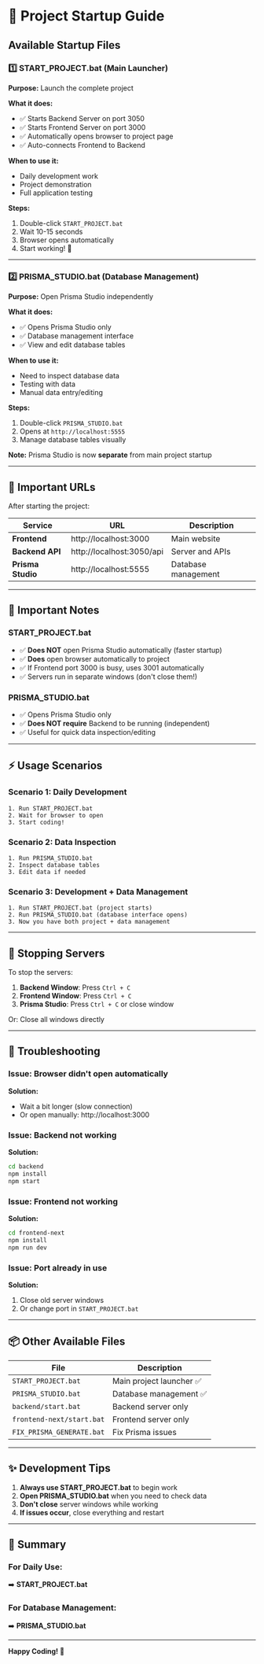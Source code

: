 # 🚀 Project Startup Guide

## Available Startup Files

### 1️⃣ START_PROJECT.bat (Main Launcher)
**Purpose:** Launch the complete project

**What it does:**
- ✅ Starts Backend Server on port 3050
- ✅ Starts Frontend Server on port 3000
- ✅ Automatically opens browser to project page
- ✅ Auto-connects Frontend to Backend

**When to use it:**
- Daily development work
- Project demonstration
- Full application testing

**Steps:**
1. Double-click `START_PROJECT.bat`
2. Wait 10-15 seconds
3. Browser opens automatically
4. Start working! 🎉

---

### 2️⃣ PRISMA_STUDIO.bat (Database Management)
**Purpose:** Open Prisma Studio independently

**What it does:**
- ✅ Opens Prisma Studio only
- ✅ Database management interface
- ✅ View and edit database tables

**When to use it:**
- Need to inspect database data
- Testing with data
- Manual data entry/editing

**Steps:**
1. Double-click `PRISMA_STUDIO.bat`
2. Opens at `http://localhost:5555`
3. Manage database tables visually

**Note:** Prisma Studio is now **separate** from main project startup

---

## 🔗 Important URLs

After starting the project:

| Service | URL | Description |
|---------|-----|-------------|
| **Frontend** | http://localhost:3000 | Main website |
| **Backend API** | http://localhost:3050/api | Server and APIs |
| **Prisma Studio** | http://localhost:5555 | Database management |

---

## 📝 Important Notes

### START_PROJECT.bat
- ✅ **Does NOT** open Prisma Studio automatically (faster startup)
- ✅ **Does** open browser automatically to project
- ✅ If Frontend port 3000 is busy, uses 3001 automatically
- ✅ Servers run in separate windows (don't close them!)

### PRISMA_STUDIO.bat
- ✅ Opens Prisma Studio only
- ✅ **Does NOT require** Backend to be running (independent)
- ✅ Useful for quick data inspection/editing

---

## ⚡ Usage Scenarios

### Scenario 1: Daily Development
```
1. Run START_PROJECT.bat
2. Wait for browser to open
3. Start coding!
```

### Scenario 2: Data Inspection
```
1. Run PRISMA_STUDIO.bat
2. Inspect database tables
3. Edit data if needed
```

### Scenario 3: Development + Data Management
```
1. Run START_PROJECT.bat (project starts)
2. Run PRISMA_STUDIO.bat (database interface opens)
3. Now you have both project + data management
```

---

## 🛑 Stopping Servers

To stop the servers:

1. **Backend Window**: Press `Ctrl + C`
2. **Frontend Window**: Press `Ctrl + C`
3. **Prisma Studio**: Press `Ctrl + C` or close window

Or: Close all windows directly

---

## 🐛 Troubleshooting

### Issue: Browser didn't open automatically
**Solution:** 
- Wait a bit longer (slow connection)
- Or open manually: http://localhost:3000

### Issue: Backend not working
**Solution:**
```bash
cd backend
npm install
npm start
```

### Issue: Frontend not working
**Solution:**
```bash
cd frontend-next
npm install
npm run dev
```

### Issue: Port already in use
**Solution:**
1. Close old server windows
2. Or change port in `START_PROJECT.bat`

---

## 📦 Other Available Files

| File | Description |
|------|-------------|
| `START_PROJECT.bat` | Main project launcher ✅ |
| `PRISMA_STUDIO.bat` | Database management ✅ |
| `backend/start.bat` | Backend server only |
| `frontend-next/start.bat` | Frontend server only |
| `FIX_PRISMA_GENERATE.bat` | Fix Prisma issues |

---

## ✨ Development Tips

1. **Always use START_PROJECT.bat** to begin work
2. **Open PRISMA_STUDIO.bat** when you need to check data
3. **Don't close** server windows while working
4. **If issues occur**, close everything and restart

---

## 🎯 Summary

### For Daily Use: 
➡️ **START_PROJECT.bat**

### For Database Management:
➡️ **PRISMA_STUDIO.bat**

---

**Happy Coding! 🚀**


